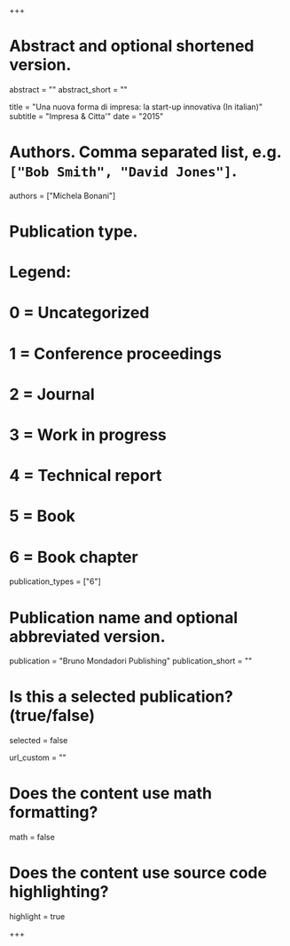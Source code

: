 +++
# Abstract and optional shortened version.
abstract = ""
abstract_short = ""

title = "Una nuova forma di impresa: la start-up innovativa (In italian)"
subtitle = "Impresa & Citta'"
date = "2015"

# Authors. Comma separated list, e.g. `["Bob Smith", "David Jones"]`.
authors = ["Michela Bonani"]

# Publication type.
# Legend:
# 0 = Uncategorized
# 1 = Conference proceedings
# 2 = Journal
# 3 = Work in progress
# 4 = Technical report
# 5 = Book
# 6 = Book chapter
publication_types = ["6"]

# Publication name and optional abbreviated version.
publication = "Bruno Mondadori Publishing"
publication_short = ""

# Is this a selected publication? (true/false)
selected = false

url_custom = ""


# Does the content use math formatting?
math = false 

# Does the content use source code highlighting?
highlight = true


+++
